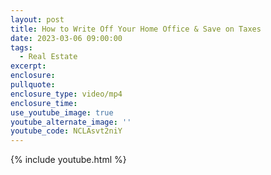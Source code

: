 ```yaml
---
layout: post
title: How to Write Off Your Home Office & Save on Taxes
date: 2023-03-06 09:00:00
tags:
  - Real Estate
excerpt:
enclosure:
pullquote:
enclosure_type: video/mp4
enclosure_time:
use_youtube_image: true
youtube_alternate_image: ''
youtube_code: NCLAsvt2niY
---
```

{% include youtube.html %}
